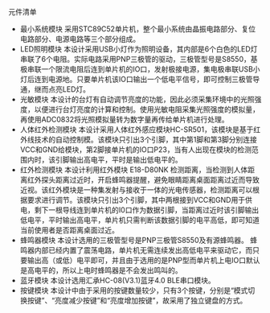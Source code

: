 元件清单
- 最小系统模块
  采用STC89C52单片机，整个最小系统由晶振电路部分、复位电路部分、电源电路等三个部分组成。
- LED照明模块
  本设计采用USB小灯作为照明设备，其内部是6个白色的LED灯串联了6个电阻。实际电路采用PNP三极管的驱动，三极管型号是S8550，基极串联一个限流电阻后连到单片机的IO口，发射极接电源，集电极串联USB小灯后连到电源地。只要单片机该IO口输出一个低电平信号，即可控制三极管导通，继而点亮LED灯。
- 光敏模块
  本设计的台灯有自动调节亮度的功能，因此必须采集环境中的光照强度，以便进行台灯亮度的计算和控制。使用光敏电阻采集光照强度的模拟量，再使用ADC0832将光照模拟量转为数字量再传给单片机进行处理。
- 人体红外检测模块
  本设计采用人体红外感应模块HC-SR501，该模块是基于红外线技术的自动控制模。该模块只引出3个引脚，其中第1脚和第3脚分别连接VCC和GND给模块，第2脚接单片机的IO口P23，当有人出现在模块的检测范围内时，该引脚输出高电平，平时是输出低电平的。
- 红外检测模块
  本设计利用红外模块 E18-D80NK 检测距离，当检测到人体距离红外探头距离过近时，开启蜂鸣器提醒，避免眼睛距离桌面距离过近而导致近视。该红外模块是一种集发射与接收于一体的光电传感器，检测距离可以根据要求进行调节。该模块只引出3个引脚，其中两根接到VCC和GND用于供电，剩下一根导线连到单片机的I0口作为数据引脚，当距离过近时该引脚输出低电平，平时输出高电平，单片机只需判断该数据引脚的电平高低，即可知道当前使用者是否距离桌面过近。
- 蜂鸣器模块
  本设计选用的三极管型号是PNP三极管S8550及有源蜂鸣器。 蜂鸣器内部已经内置了震荡电路，单片机无需连续发出高低电平来驱动它，而只要输出高（或低）电平即可，并且由于选用的是PNP型而单片机上电IO口默认是高电平的，所以上电时蜂鸣器是不会发出鸣叫的。
- 蓝牙模块
  本设计选用汇承HC-08(V3.1)蓝牙4.0 BLE串口模块。
- 按键模块
  本设计中由于采用的按键数量较少，只有3个按键，分别是“模式切换按键”、“亮度减少按键”和“亮度增加按键”，故采用了独立键盘的方式。

